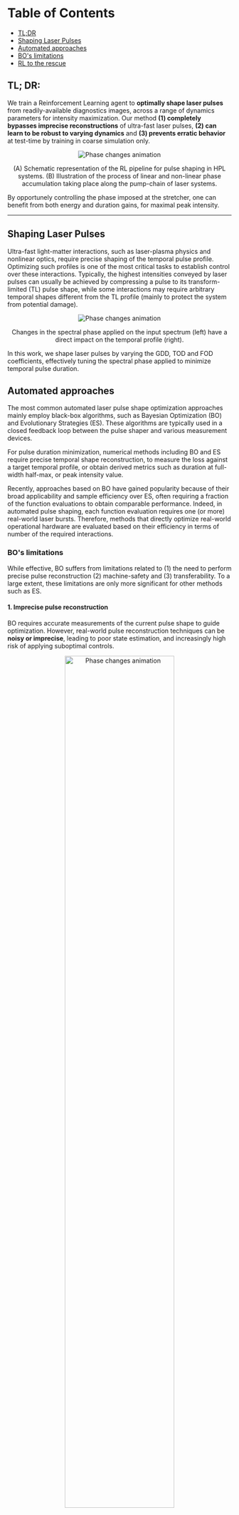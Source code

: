 # Table of Contents
- [TL;DR](#tl-dr)
- [Shaping Laser Pulses](#shaping-laser-pulses)
- [Automated approaches](#automated-approaches)
- [BO's limitations](#bos-limitations)
- [RL to the rescue](#rl-to-the-rescue)


## TL; DR: 
We train a Reinforcement Learning agent to **optimally shape laser pulses** from readily-available diagnostics images, across a range of dynamics parameters for intensity maximization.
Our method **(1) completely bypasses imprecise reconstructions** of ultra-fast laser pulses, **(2) can learn to be robust to varying dynamics** and **(3) prevents erratic behavior** at test-time by training in coarse simulation only.

<div align="center">
    <img src="https://huggingface.co/datasets/fracapuano/rlaser-assets/resolve/main/assets/Figure1_and_CPA.png" alt="Phase changes animation">
    <p> (A) Schematic representation of the RL pipeline for pulse shaping in HPL systems. (B) Illustration of the process of linear and non-linear phase accumulation taking place along the pump-chain of laser systems.</p>
</div>

By opportunely controlling the phase imposed at the stretcher, one can benefit from both energy and duration gains, for maximal peak intensity.

---

## Shaping Laser Pulses

Ultra-fast light-matter interactions, such as laser-plasma physics and nonlinear optics, require precise shaping of the temporal pulse profile.
Optimizing such profiles is one of the most critical tasks to establish control over these interactions. 
Typically, the highest intensities conveyed by laser pulses can usually be achieved by compressing a pulse to its transform-limited (TL) pulse shape, while some interactions may require arbitrary temporal shapes different from the TL profile (mainly to protect the system from potential damage).


<div align="center">
    <img src="https://huggingface.co/datasets/fracapuano/rlaser-assets/resolve/main/assets/phase.gif" alt="Phase changes animation">
    <p>Changes in the spectral phase applied on the input spectrum (left) have a direct impact on the temporal profile (right).</p>
</div>

In this work, we shape laser pulses by varying the GDD, TOD and FOD coefficients, effectively tuning the spectral phase applied to minimize temporal pulse duration.

<!-- add link to space demo -->

## Automated approaches

The most common automated laser pulse shape optimization approaches mainly employ black-box algorithms, such as Bayesian Optimization (BO) and Evolutionary Strategies (ES). These algorithms are typically used in a closed feedback loop between the pulse shaper and various measurement devices.

For pulse duration minimization, numerical methods including BO and ES require precise temporal shape reconstruction, to measure the loss against a target temporal profile, or obtain derived metrics such as duration at full-width half-max, or peak intensity value.

Recently, approaches based on BO have gained popularity because of their broad applicability and sample efficiency over ES, often requiring a fraction of the function evaluations to obtain comparable performance.
Indeed, in automated pulse shaping, each function evaluation requires one (or more) real-world laser bursts. Therefore, methods that directly optimize real-world operational hardware are evaluated based on their efficiency in terms of number of the required interactions.

### BO's limitations 

While effective, BO suffers from limitations related to (1) the need to perform precise pulse reconstruction (2) machine-safety and (3) transferability. To a large extent, these limitations are only more significant for other methods such as ES.

#### 1. Imprecise pulse reconstruction
BO requires accurate measurements of the current pulse shape to guide optimization. However, real-world pulse reconstruction techniques can be **noisy or imprecise**, leading to poor state estimation, and increasingly high risk of applying suboptimal controls.

<div align="center">
    <img src="https://huggingface.co/datasets/fracapuano/rlaser-assets/resolve/main/assets/reconstructing_frog.png" alt="Phase changes animation" width="70%">
    <p>Temporal profiles with temporal-domain reconstructed phase (top) versus diagnostic measures of the burst status (bottom), in the form of FROG traces. Image source: Zahavy et al., 2018.</p>
</div>

#### 2. Dependancy on the dynamics
BO typically optimizes for specific system parameters and **doesn't generalize well when laser dynamics change**. Each new experimental setup or parameter regime may require re-optimizing the process from scratch!

This follows from standard BO optimizing a typically-scalar loss function under stationarity assumptions, which can prove rather problematic in the context of pulse-shaping. This follows from the fact day-to-day changes in the experimental setup can quite reasonably result in non-stationarity: **the same control, when applied in different experimental conditions, can yield significantly different results**.

<div align="center">
    <img src="https://huggingface.co/datasets/fracapuano/rlaser-assets/resolve/main/assets/B_integral.png" alt="Phase changes animation" width="70%">
    <p>Impact of experimental conditions only, in this case a non-linearity parameter known as "B-integral", on the end-result of applying the same control.</p>
</div>

#### 3. Erratic exploration

BO can endanger the system by applying **abrupt controls at initialization**. Controls are applied as temperature gradients applied on a gated-optical fiber, and as such successive controls cannot typically vary significantly because the one-step difference in temperature difference cannot vary arbitrarily.

<div align="center" style="display: flex; justify-content: center; gap: 20px;">
    <div>
        <img src="https://huggingface.co/datasets/fracapuano/rlaser-assets/resolve/main/assets/pulses_anim.gif" alt="BO temporal profile">
    </div>
    <div>
        <img src="https://huggingface.co/datasets/fracapuano/rlaser-assets/resolve/main/assets/control_anim.gif" alt="BO exploration">
    </div>
</div>
<p>BO, (left) temporal profile obtained probing points from the parameters space and (right) BO, evolution of the probed points as the parameters space is explored.</p>

## RL to the rescue

In this work, we address all these limitations by **(1) learning policies directly from readily-available images**, capable of **(2) working across varying dynamics**, and **(3) trained in coarse simulation to prevent erratic-behavior** at test time.

First, (1) we train our RL agent directly from readily available diagnostic measurements in the form of 64x64 images. This means we can **entirely bypass the reconstruction noise** arising from numerical methods for temporal pulse-shape reconstruction, learning straight from single-channel images.

<div align="center">
    <img src="https://huggingface.co/datasets/fracapuano/rlaser-assets/resolve/main/assets/Figure1.png" width="50%">
    <p>Control is applied directly from images, thus learning to adjust to unmodeled changes in the environment. </p>
</div>

Further, (2) by training on diverse scenarios, RL can develop both **safe and general control strategies** adaptive to a range of different dynamics. In turn, this allows to run and lively update control policies across experimental conditions.
<div align="center">
    <img src="https://huggingface.co/datasets/fracapuano/rlaser-assets/resolve/main/assets/udr_vs_doraemon_average.png" width="50%">
    <p>We can retain high level of performance (>70%) even for larger---above 5, fictional---levels of non-linearity in the systems. This shows we can retain performance by applying a proper randomization technique.</p>
</div>

Lastly, (3) by learning in a corse simulation, we can **drastically limit the number of interactions at test time**, preventing erratic behavior which would endanger system's safety.

<div align="center">
    <img src="https://huggingface.co/datasets/fracapuano/rlaser-assets/resolve/main/assets/machinesafety.png" width="50%">
    <p> Controls applied (BO vs RL). As it samples from an iteratively-refined surrogate model of the objective function, BO explores much more erratically than RL.</p>
</div>

In conclusion, we demonstrate that deep reinforcement learning can master laser pulse shaping by learning **robust policies from raw diagnostics**, paving the way towards **autonomous control of complex physical systems**.

If you're interested in learning more, check out [our latest paper](https://huggingface.co/papers/2503.00499), our [simulator's code](https://github.com/fracapuano/gym-laser), and try out the [live demo](https://huggingface.co/spaces/fracapuano/RLaser).
